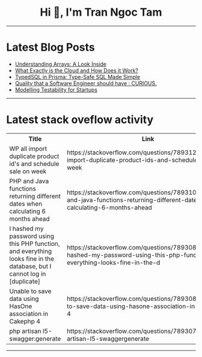 <h1 align="center">Hi 👋, I'm Tran Ngoc Tam</h1>

---

# Latest Blog Posts 
<!-- BLOG-POST-LIST:START -->
- [Understanding Arrays: A Look Inside](https://dev.to/vlatushko/understanding-arrays-a-look-inside-4h9b)
- [What Exactly is the Cloud and How Does it Work?](https://dev.to/faviafavia/what-exactly-is-the-cloud-and-how-does-it-work-33ej)
- [TypedSQL in Prisma: Type-Safe SQL Made Simple](https://dev.to/fahimahammed/typedsql-in-prisma-type-safe-sql-made-simple-1n5e)
- [Quality that a Software Engineer should have : CURIOUS.](https://dev.to/afsuyadi/quality-that-a-software-engineer-should-have-curious-4jh6)
- [Modelling Testability for Startups](https://dev.to/ashleygraf_/modelling-testability-for-startups-4758)
<!-- BLOG-POST-LIST:END -->

---

# Latest stack oveflow activity
<table>
  <tr><th>Title</th><th>Link</th></tr>
  <!-- STACKOVERFLOW:START --><tr><td>WP all import duplicate product id&#39;s and schedule sale on week</td><td>https://stackoverflow.com/questions/78931223/wp-all-import-duplicate-product-ids-and-schedule-sale-on-week</td></tr><tr><td>PHP and Java functions returning different dates when calculating 6 months ahead</td><td>https://stackoverflow.com/questions/78931003/php-and-java-functions-returning-different-dates-when-calculating-6-months-ahead</td></tr><tr><td>I hashed my password using this PHP function, and everything looks fine in the database, but I cannot log in [duplicate]</td><td>https://stackoverflow.com/questions/78930876/i-hashed-my-password-using-this-php-function-and-everything-looks-fine-in-the-d</td></tr><tr><td>Unable to save data using HasOne association in Cakephp 4</td><td>https://stackoverflow.com/questions/78930830/unable-to-save-data-using-hasone-association-in-cakephp-4</td></tr><tr><td>php artisan l5-swagger:generate</td><td>https://stackoverflow.com/questions/78930798/php-artisan-l5-swaggergenerate</td></tr><!-- STACKOVERFLOW:END -->
</table>

---


